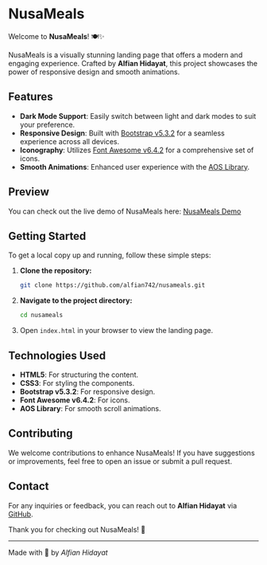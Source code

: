 # NusaMeals

Welcome to **NusaMeals**! 🍽️✨

NusaMeals is a visually stunning landing page that offers a modern and engaging experience. Crafted by **Alfian Hidayat**, this project showcases the power of responsive design and smooth animations.

## Features

- **Dark Mode Support**: Easily switch between light and dark modes to suit your preference.
- **Responsive Design**: Built with [Bootstrap v5.3.2](https://getbootstrap.com/) for a seamless experience across all devices.
- **Iconography**: Utilizes [Font Awesome v6.4.2](https://fontawesome.com/) for a comprehensive set of icons.
- **Smooth Animations**: Enhanced user experience with the [AOS Library](https://michalsnik.github.io/aos/).

## Preview

You can check out the live demo of NusaMeals here: [NusaMeals Demo](https://alfian742.github.io/nusameals/)

## Getting Started

To get a local copy up and running, follow these simple steps:

1. **Clone the repository:**

   ```bash
   git clone https://github.com/alfian742/nusameals.git

2. **Navigate to the project directory:**

   ```bash
   cd nusameals

3. Open `index.html` in your browser to view the landing page.

## Technologies Used

- **HTML5**: For structuring the content.
- **CSS3**: For styling the components.
- **Bootstrap v5.3.2**: For responsive design.
- **Font Awesome v6.4.2**: For icons.
- **AOS Library**: For smooth scroll animations.

## Contributing

We welcome contributions to enhance NusaMeals! If you have suggestions or improvements, feel free to open an issue or submit a pull request.

## Contact

For any inquiries or feedback, you can reach out to **Alfian Hidayat** via [GitHub](https://github.com/alfian742).

Thank you for checking out NusaMeals! 🙌

---

Made with 💙 by *Alfian Hidayat*


